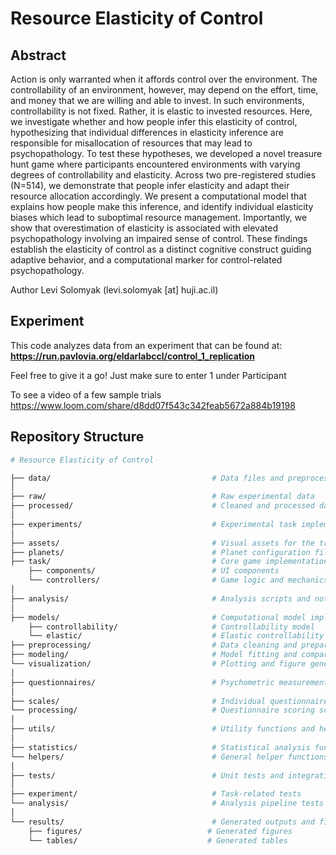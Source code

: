 # Resource Elasticity of Control

## Abstract 
Action is only warranted when it affords control over the environment. The controllability of an environment, however, may depend on the effort, time, and money that we are willing and able to invest. In such environments, controllability is not fixed. Rather, it is elastic to invested resources. Here, we investigate whether and how people infer this elasticity of control, hypothesizing that individual differences in elasticity inference are responsible for misallocation of resources that may lead to psychopathology. To test these hypotheses, we developed a novel treasure hunt game where participants encountered environments with varying degrees of controllability and elasticity. Across two pre-registered studies (N=514), we demonstrate that people infer elasticity and adapt their resource allocation accordingly. We present a computational model that explains how people make this inference, and identify individual elasticity biases which lead to suboptimal resource management. Importantly, we show that overestimation of elasticity is associated with elevated psychopathology involving an impaired sense of control. These findings establish the elasticity of control as a distinct cognitive construct guiding adaptive behavior, and a computational marker for control-related psychopathology.

Author
Levi Solomyak (levi.solomyak [at] huji.ac.il)

## Experiment

This code analyzes data from an experiment that can be found at:
**https://run.pavlovia.org/eldarlabccl/control_1_replication**

Feel free to give it a go! Just make sure to enter 1 under Participant 

To see a video of a few sample trials
https://www.loom.com/share/d8dd07f543c342feab5672a884b19198



## Repository Structure

```bash
# Resource Elasticity of Control

├── data/                                    # Data files and preprocessing scripts
│
├── raw/                                     # Raw experimental data
├── processed/                               # Cleaned and processed datasets
│
├── experiments/                             # Experimental task implementation
│
├── assets/                                  # Visual assets for the treasure hunt game
├── planets/                                 # Planet configuration files
├── task/                                    # Core game implementation
    ├── components/                          # UI components
    └── controllers/                         # Game logic and mechanics
│
├── analysis/                                # Analysis scripts and notebooks
│
├── models/                                  # Computational model implementations
    ├── controllability/                     # Controllability model
    └── elastic/                             # Elastic controllability model
├── preprocessing/                           # Data cleaning and preparation
├── modeling/                                # Model fitting and comparison
└── visualization/                           # Plotting and figure generation
│
├── questionnaires/                          # Psychometric measurement tools
│
├── scales/                                  # Individual questionnaire implementations
└── processing/                              # Questionnaire scoring scripts
│
├── utils/                                   # Utility functions and helpers
│
├── statistics/                              # Statistical analysis functions
└── helpers/                                 # General helper functions
│
├── tests/                                   # Unit tests and integration tests
│
├── experiment/                              # Task-related tests
└── analysis/                                # Analysis pipeline tests
│
└── results/                                 # Generated outputs and figures
    ├── figures/                            # Generated figures
    └── tables/                             # Generated tables
```




